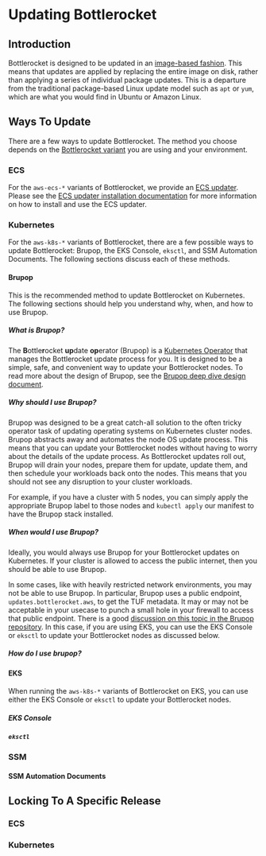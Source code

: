 # Updating Bottlerocket

## Introduction

Bottlerocket is designed to be updated in an [image-based fashion](https://github.com/bottlerocket-os/bottlerocket#updates). This means that updates are applied by replacing the entire image on disk, rather than applying a series of individual package updates. This is a departure from the traditional package-based Linux update model such as `apt` or `yum`, which are what you would find in Ubuntu or Amazon Linux.

## Ways To Update

There are a few ways to update Bottlerocket. The method you choose depends on the [Bottlerocket variant](https://github.com/bottlerocket-os/bottlerocket#variants) you are using and your environment.

### ECS

For the `aws-ecs-*` variants of Bottlerocket, we provide an [ECS updater](https://github.com/bottlerocket-os/bottlerocket-ecs-updater#how-it-works). Please see the [ECS updater installation documentation](https://github.com/bottlerocket-os/bottlerocket-ecs-updater#installation) for more information on how to install and use the ECS updater.

### Kubernetes

For the `aws-k8s-*` variants of Bottlerocket, there are a few possible ways to update Bottlerocket: Brupop, the EKS Console, `eksctl`, and SSM Automation Documents. The following sections discuss each of these methods.

#### Brupop

This is the recommended method to update Bottlerocket on Kubernetes. The following sections should help you understand why, when, and how to use Brupop.

##### What is Brupop?

The **B**ottle**r**ocket **up**date **op**erator (Brupop) is a [Kubernetes Operator](https://kubernetes.io/docs/concepts/extend-kubernetes/operator/) that manages the Bottlerocket update process for you. It is designed to be a simple, safe, and convenient way to update your Bottlerocket nodes. To read more about the design of Brupop, see the [Brupop deep dive design document](https://github.com/bottlerocket-os/bottlerocket-update-operator/blob/develop/design/1.0.0-release.md).

##### Why should I use Brupop?

Brupop was designed to be a great catch-all solution to the often tricky operator task of updating operating systems on Kubernetes cluster nodes. Brupop abstracts away and automates the node OS update process. This means that you can update your Bottlerocket nodes without having to worry about the details of the update process. As Bottlerocket updates roll out, Brupop will drain your nodes, prepare them for update, update them, and then schedule your workloads back onto the nodes. This means that you should not see any disruption to your cluster workloads.

For example, if you have a cluster with 5 nodes, you can simply apply the appropriate Brupop label to those nodes and `kubectl apply` our manifest to have the Brupop stack installed.

##### When would I use Brupop?

Ideally, you would always use Brupop for your Bottlerocket updates on Kubernetes. If your cluster is allowed to access the public internet, then you should be able to use Brupop.

In some cases, like with heavily restricted network environments, you may not be able to use Brupop. In particular, Brupop uses a public endpoint, `updates.bottlerocket.aws`, to get the TUF metadata. It may or may not be acceptable in your usecase to punch a small hole in your firewall to access that public endpoint. There is a good [discussion on this topic in the Brupop repository](https://github.com/bottlerocket-os/bottlerocket-update-operator/pull/387). In this case, if you are using EKS, you can use the EKS Console or `eksctl` to update your Bottlerocket nodes as discussed below.

##### How do I use brupop?

#### EKS

When running the `aws-k8s-*` variants of Bottlerocket on EKS, you can use either the EKS Console or `eksctl` to update your Bottlerocket nodes.

##### EKS Console

##### `eksctl`

### SSM

#### SSM Automation Documents

## Locking To A Specific Release

### ECS

### Kubernetes
